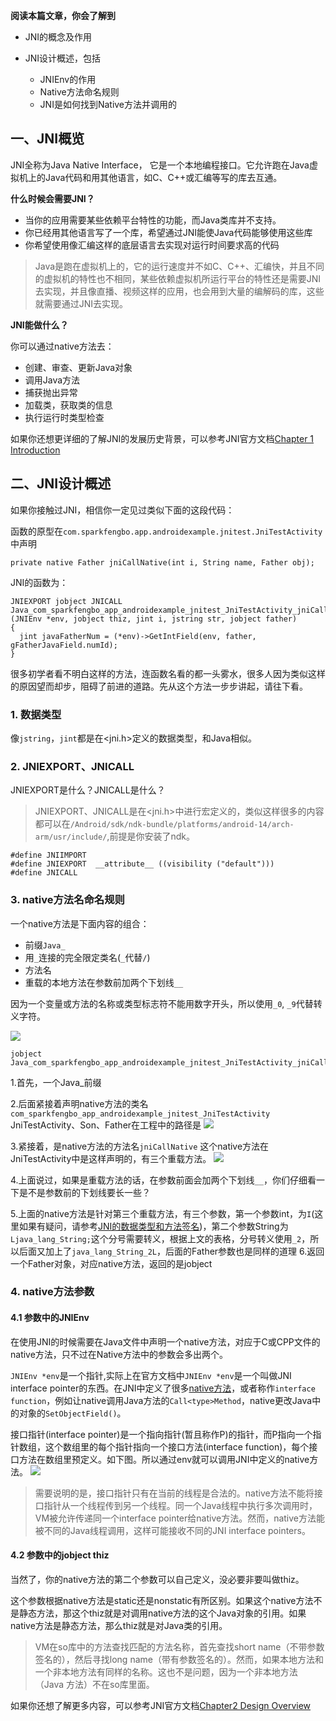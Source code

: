 **阅读本篇文章，你会了解到**

- JNI的概念及作用
- JNI设计概述，包括

  - JNIEnv的作用
  - Native方法命名规则
  - JNI是如何找到Native方法并调用的

## 一、JNI概览

JNI全称为Java Native Interface， 它是一个本地编程接口。它允许跑在Java虚拟机上的Java代码和用其他语言，如C、C++或汇编等写的库去互通。

**什么时候会需要JNI？**

- 当你的应用需要某些依赖平台特性的功能，而Java类库并不支持。
- 你已经用其他语言写了一个库，希望通过JNI能使Java代码能够使用这些库
- 你希望使用像汇编这样的底层语言去实现对运行时间要求高的代码

>Java是跑在虚拟机上的，它的运行速度并不如C、C++、汇编快，并且不同的虚拟机的特性也不相同，某些依赖虚拟机所运行平台的特性还是需要JNI去实现，并且像直播、视频这样的应用，也会用到大量的编解码的库，这些就需要通过JNI去实现。

**JNI能做什么？**

你可以通过native方法去：

- 创建、审查、更新Java对象
- 调用Java方法
- 捕获抛出异常
- 加载类，获取类的信息
- 执行运行时类型检查


如果你还想更详细的了解JNI的发展历史背景，可以参考JNI官方文档[Chapter 1 Introduction](http://docs.oracle.com/javase/7/docs/technotes/guides/jni/spec/intro.html#wp9502)



## 二、JNI设计概述
如果你接触过JNI，相信你一定见过类似下面的这段代码：

函数的原型在`com.sparkfengbo.app.androidexample.jnitest.JniTestActivity`中声明

```
private native Father jniCallNative(int i, String name, Father obj);
```

JNI的函数为：

```
JNIEXPORT jobject JNICALL Java_com_sparkfengbo_app_androidexample_jnitest_JniTestActivity_jniCallNative__ILjava_lang_String_2Lcom_sparkfengbo_app_androidexample_jnitest_Father_2
(JNIEnv *env, jobject thiz, jint i, jstring str, jobject father)
{
  jint javaFatherNum = (*env)->GetIntField(env, father, gFatherJavaField.numId);
}
```

很多初学者看不明白这样的方法，连函数名看的都一头雾水，很多人因为类似这样的原因望而却步，阻碍了前进的道路。先从这个方法一步步讲起，请往下看。

### 1. 数据类型

像`jstring`，`jint`都是在<jni.h>定义的数据类型，和Java相似。

### 2. JNIEXPORT、JNICALL

JNIEXPORT是什么？JNICALL是什么？

>JNIEXPORT、JNICALL是在<jni.h>中进行宏定义的，类似这样很多的内容都可以在`/Android/sdk/ndk-bundle/platforms/android-14/arch-arm/usr/include/`,前提是你安装了ndk。

```
#define JNIIMPORT
#define JNIEXPORT  __attribute__ ((visibility ("default")))
#define JNICALL
```

### 3. native方法名命名规则

一个native方法是下面内容的组合：
- 前缀`Java_`
- 用`_`连接的完全限定类名(`_`代替`/`)
- 方法名
- 重载的本地方法在参数前加两个下划线`__`

因为一个变量或方法的名称或类型标志符不能用数字开头，所以使用`_0`, `_9`代替转义字符。

![](http://upload-images.jianshu.io/upload_images/952890-fc567225aba58d9f.png?imageMogr2/auto-orient/strip%7CimageView2/2/w/1240)



```
jobject Java_com_sparkfengbo_app_androidexample_jnitest_JniTestActivity_jniCallNative__ILjava_lang_String_2Lcom_sparkfengbo_app_androidexample_jnitest_Father_2
```
1.首先，一个Java_前缀

2.后面紧接着声明native方法的类名`com_sparkfengbo_app_androidexample_jnitest_JniTestActivity`
JniTestActivity、Son、Father在工程中的路径是
![](http://upload-images.jianshu.io/upload_images/952890-b388a35fa89cc386.png?imageMogr2/auto-orient/strip%7CimageView2/2/w/1240)

3.紧接着，是native方法的方法名`jniCallNative`
这个native方法在JniTestActivity中是这样声明的，有三个重载方法。
![](http://upload-images.jianshu.io/upload_images/952890-3cf8195ea66e1a33.png?imageMogr2/auto-orient/strip%7CimageView2/2/w/1240)

4.上面说过，如果是重载方法的话，在参数前面会加两个下划线`__`，你们仔细看一下是不是参数前的下划线要长一些？

5.上面的native方法是针对第三个重载方法，有三个参数，第一个参数int，为`I`(这里如果有疑问，请参考[JNI的数据类型和方法签名](aaa))，第二个参数String为`Ljava_lang_String;`这个分号需要转义，根据上文的表格，分号转义使用`_2`，所以后面又加上了`java_lang_String_2L`，后面的Father参数也是同样的道理
6.返回一个Father对象，对应native方法，返回的是jobject



### 4. native方法参数


#### 4.1 **参数中的JNIEnv**

在使用JNI的时候需要在Java文件中声明一个native方法，对应于C或CPP文件的native方法，只不过在Native方法中的参数会多出两个。

`JNIEnv *env`是一个指针,实际上在官方文档中`JNIEnv *env`是一个叫做JNI interface pointer的东西。在JNI中定义了很多[native方法](http://docs.oracle.com/javase/7/docs/technotes/guides/jni/spec/functions.html#wp9502)，或者称作`interface function`，例如让native调用Java方法的`Call<type>Method`，native更改Java中的对象的`SetObjectField()`。

接口指针(interface pointer)是一个指向指针(暂且称作P)的指针，而P指向一个指针数组，这个数组里的每个指针指向一个接口方法(interface function)，每个接口方法在数组里预定义。如下图。所以通过env就可以调用JNI中定义的native方法。
![](http://upload-images.jianshu.io/upload_images/952890-fb3c48a64d80928e.gif?imageMogr2/auto-orient/strip)

>需要说明的是，接口指针只有在当前的线程是合法的。native方法不能将接口指针从一个线程传到另一个线程。同一个Java线程中执行多次调用时，VM被允许传递同一个interface pointer给native方法。然而，native方法能被不同的Java线程调用，这样可能接收不同的JNI interface pointers。

#### 4.2 **参数中的jobject thiz**

当然了，你的native方法的第二个参数可以自己定义，没必要非要叫做thiz。

这个参数根据native方法是static还是nonstatic有所区别。如果这个native方法不是静态方法，那这个thiz就是对调用native方法的这个Java对象的引用。如果native方法是静态方法，那么thiz就是对Java类的引用。


>VM在so库中的方法查找匹配的方法名称，首先查找short name（不带参数签名的），然后寻找long name（带有参数签名的）。然而，如果本地方法和一个非本地方法有同样的名称。这也不是问题，因为一个非本地方法（Java 方法）不在so库里面。

如果你还想了解更多内容，可以参考JNI官方文档[Chapter2 Design Overview](http://docs.oracle.com/javase/7/docs/technotes/guides/jni/spec/design.html#wp9502)